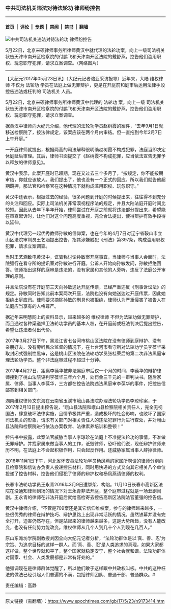 ### 中共司法机关违法对待法轮功 律师纷控告

---

#### [首页](../../../..?n9173414) &nbsp;|&nbsp; [评论](../../../../../epoch-comment?n9173414) &nbsp;|&nbsp; [专题](../../../../../epoch-special?n9173414) &nbsp;|&nbsp; [禁闻](../../../../../epoch-news?n9173414) &nbsp;|&nbsp; [禁书](../../../../../books?n9173414) &nbsp;|&nbsp; [翻墙](https://github.com/gfw-breaker/nogfw/blob/master/README.md?n9173414)


<div><img alt="中共司法机关违法对待法轮功 律师纷控告" class="attachment-djy_600_400 size-djy_600_400 wp-post-image" src="https://i.epochtimes.com/assets/uploads/2017/05/Untitled-10.jpg"/>
<div class="caption">
 <p>
  5月22日，北京来硕律师事务所律师黄汉中就代理的法轮功案，向上一级司法机关状告天津市南开区检察院的付鹏飞和天津南开区法院的戴舒燕，控告他们滥用职权、玩忽职守犯罪，请求立案调查。（网络图片）
 </p>
</div></div><hr/><div class="post_content" id="artbody" itemprop="articleBody">
 <!-- article content begin -->
 <p>
  【大纪元2017年05月23日讯】（大纪元记者骆亚采访报导）近年来，大陆
  <ok href="https://www.epochtimes.com/gb/tag/%E7%BB%B4%E6%9D%83%E5%BE%8B%E5%B8%88.html">
   维权律师
  </ok>
  不仅为
  <ok href="https://www.epochtimes.com/gb/tag/%E6%B3%95%E8%BD%AE%E5%8A%9F.html">
   法轮功
  </ok>
  学员在法庭上做无罪辩护，更是在开庭前和庭审后运用法律手段控告违法或枉判的
  <ok href="https://www.epochtimes.com/gb/tag/%E5%8F%B8%E6%B3%95%E6%9C%BA%E5%85%B3.html">
   司法机关
  </ok>
  人员。
 </p>
 <p>
  5月22日，北京来硕律师事务所律师黄汉中代理的
  <ok href="https://www.epochtimes.com/gb/tag/%E6%B3%95%E8%BD%AE%E5%8A%9F.html">
   法轮功
  </ok>
  案，向上一级
  <ok href="https://www.epochtimes.com/gb/tag/%E5%8F%B8%E6%B3%95%E6%9C%BA%E5%85%B3.html">
   司法机关
  </ok>
  状告天津市南开区检察院的付鹏飞和天津南开区法院的戴舒燕，控告他们滥用职权、玩忽职守犯罪，请求立案调查。
 </p>
 <p>
  据黄汉中律师向大纪元介绍，他代理的法轮功学员赵树霞的案件，“去年9月1日就移送检察院了，按法律规定，该案应该在两个月内审结。但一直拖到今年2月7日上午开庭。”
 </p>
 <p>
  一开庭律师就提出，根据两高的司法解释很明确赵树霞不构成犯罪，法庭当即决定休庭延后审理。其后，律师书面提交了《赵树霞不构成犯罪，应当依法宣告无罪予以释放的律师意见》。
 </p>
 <p>
  黄汉中表示，此案开庭时已超期，现在又过去三个多月了，“按规定，你不能按期审结，你就应该放人。我们提出了，他也没有一个正式的回应。所以我们就告他超期羁押，那法官和检察官在这种情况下就构成滥用职权、玩忽职守。”
 </p>
 <p>
  黄汉中还表示，根据过去的经验，很多问题到开庭的时候提出来，往往得不到充分的关注和回应。实际上司法机关非常漠视程序法的规定，并且大陆法庭开庭时间比较短。因此从去年下半年开始，律师尝试在开庭之前就将违法部分提出来，希望能在审查起诉时，让他们对这个问题高度重视，完全合法提出，使得辩护有效手段得以延伸。
 </p>
 <p>
  黄汉中代理另一起优秀教师孙敏的信仰案，也在今年的4月7日对辽宁省鞍山市立山区法院审判员王艺涵提出控告，指其涉嫌触犯《刑法》第397条，构成滥用职权犯罪，请求立案调查。
 </p>
 <p>
  当时王艺涵致电黄汉中，诓骗称讨论孙敏案开庭事宜，当律师与当事人会面时，法院强行在看守所的提讯室对孙敏进行开庭。公诉人开始向孙敏发问，孙敏拒绝回答。律师指出这样的庭审是违法的，没有家属和其他的人旁听，违反了法庭公开审理的原则。
 </p>
 <p>
  并且法院没有在开庭前三天向孙敏送达开庭传票，已经严重违反《刑事诉讼法》的规定。孙敏同时告知此前本案两次开庭，法院也没有向她送达过开庭传票，因此她拒绝出庭应讯。律师要求摘除孙敏的刑具也被拒绝，律师认为严重侵害了被告人在法庭应当享有的人格尊严。
 </p>
 <p>
  据近年来明慧网上的资料显示，越来越多的
  <ok href="https://www.epochtimes.com/gb/tag/%E7%BB%B4%E6%9D%83%E5%BE%8B%E5%B8%88.html">
   维权律师
  </ok>
  不但为法轮功做无罪辩护，而且通过各种渠道捍卫法轮功学员的基本人权，在开庭前或枉法判决后提出控告，希望让违法者付出代价。
 </p>
 <p>
  2017年3月27日下午，黑龙江省七台河市桃山区法院在没有律师到庭辩护、没有亲朋好友、没有旁听民众监督的情况下，在七台河市看守所对法轮功学员李葆华采取封闭式强制性黑审，这是桃山区法院在法轮功学员张桂荣后的第二次非法黑庭审理法轮功学员。整个非法庭审过程不超过十分钟。
 </p>
 <p>
  2017年4月27日，距离李葆华被非法黑庭审后仅一个月的时间，李葆华的辩护律师接到了桃山法院诬判李葆华三年六个月，处罚金三千元的一审判决书。随后家属、律师、当事人李葆华，三方都在控告法院违法黑庭审李葆华的事件，把控告信邮寄到相关部门。
 </p>
 <p>
  湖南维权律师文东海在云南省玉溪市峨山县法院办理法轮功学员李琼珍案，于2017年2月13日提出控告说，“峨山县法院和峨山县检察院相关责任人，完全无视国法，肆意破坏法律实施，且情节极其严重，造成极坏的社会影响，也败坏了国家司法机关的形象，请求有关部门对相关责任人的违法犯罪行为进行查处，并对峨山县法院和检察院进行依法办案教育、法律素养培训和整顿！”
 </p>
 <p>
  控告书中披露，此案法官威胁当事人李琼珍在法庭上不准提法轮功的事情，不准做无罪辩护。并找家属来做当事人的工作，诋毁律师，恐吓他们说，现任辩护律师来历不明，在法庭上不会起积极作用，只会起反作用。还威胁家属当事人辞掉律师。
 </p>
 <p>
  2016年11月1日下午，河北省怀安县法轮功学员杨凤燕的家属所聘请的律师分别向县检察院和信访办负责人投递控告材料，同时用快递的方式又向其它相关八个单位投递了控告材料，控告他们侵犯了律师的辩护权和杨凤燕请律师的权利。
 </p>
 <p>
  长春市法轮功学员王永青2016年3月9日遭绑架、构陷。11月10日长春市高新区法院在没通知律师到场的情况下对王永青非法开庭，整个庭审过程就是一场丑剧闹剧。王永青的律师在非法开庭后就给高检寄去控告高新区法院法官董强的控告信。
 </p>
 <p>
  黄汉中律师介绍，“不管是709案还是其它信仰维权案，参与的律师越来越多，一些很优秀的律师在辩护技巧、辩护思路上出现非常活跃的情况。虽然铁幕并没有完全打开，迫害仍然存在，但是站起来的律师越来越多，这是大势所趋，没有人能改变，也没有任何势力能改变。维权律师从几个人到几十个人到现在几百人。”
 </p>
 <p>
  原山东潍坊学院副教授刘因全向大纪元记者分析，“法轮功群体是以‘真、善、忍’为宗旨、为追求目标的这样一群人。而‘真、善、忍’是人类追求的真理，如果大家都这样做，整个世界就和平了，整个国家就稳定安宁，整个社会就和谐。法轮功群体对国家、社会、人类发展都是非常有好处的。”
 </p>
 <p>
  他强调现在是律师群体觉醒了，所以他们敢于这样跟中共政权叫板。中共的这种枉法的做法已经引起人们普遍的不满，包括律师团队、普通干部、普通群众。#
 </p>
 <p>
  责任编辑：高静
 </p>
 <!-- article content end -->
 <div id="below_article_ad">
 </div>
</div>


---

原文链接（需翻墙）：https://www.epochtimes.com/gb/17/5/23/n9173414.htm